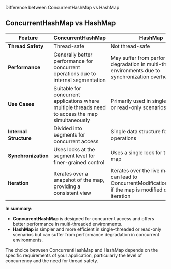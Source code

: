 Difference between ConcurrentHashMap vs HashMap

## ConcurrentHashMap vs HashMap

| Feature | ConcurrentHashMap | HashMap |
|---|---|---|
| **Thread Safety** | Thread-safe | Not thread-safe |
| **Performance** | Generally better performance for concurrent operations due to internal segmentation | May suffer from performance degradation in multi-threaded environments due to synchronization overhead |
| **Use Cases** | Suitable for concurrent applications where multiple threads need to access the map simultaneously | Primarily used in single-threaded or read-only scenarios |
| **Internal Structure** | Divided into segments for concurrent access | Single data structure for all operations |
| **Synchronization** | Uses locks at the segment level for finer-grained control | Uses a single lock for the entire map |
| **Iteration** | Iterates over a snapshot of the map, providing a consistent view | Iterates over the live map, which can lead to ConcurrentModificationException if the map is modified during iteration |

**In summary:**

* **ConcurrentHashMap** is designed for concurrent access and offers better performance in multi-threaded environments.
* **HashMap** is simpler and more efficient in single-threaded or read-only scenarios but can suffer from performance degradation in concurrent environments.

The choice between ConcurrentHashMap and HashMap depends on the specific requirements of your application, particularly the level of concurrency and the need for thread safety.
